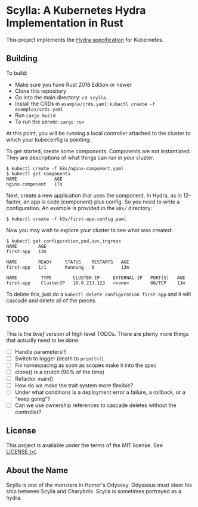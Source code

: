 # Scylla: A Kubernetes Hydra Implementation in Rust

This project implements the [Hydra specification](https://github.com/microsoft/hydra-spec) for Kubernetes.

## Building

To build:

- Make sure you have Rust 2018 Edition or newer
- Clone this repository
- Go into the main directory: `cd scylla`
- Install the CRDs in `example/crds.yaml`: `kubectl create -f examples/crds.yaml`
- Run `cargo build`
- To run the server: `cargo run`

At this point, you will be running a local controller attached to the cluster to which your kubeconfig is pointing.

To get started, create some _components_. Components are not instantiated. They are descriptions of what things can run in your cluster.

```console
$ kubectl create -f k8s/nginx-component.yaml
$ kubectl get components
NAME              AGE
nginx-component   17s
```

Next, create a new application that uses the component. In Hydra, as in 12-factor, an app is code (component) plus config. So you need to write a configuration. An example is provided in the `k8s/` directory:

```console
$ kubectl create -f k8s/first-app-config.yaml
```

Now you may wish to explore your cluster to see what was created:

```console
$ kubectl get configuration,pod,svc,ingress
NAME        AGE
first-app   13m

NAME        READY     STATUS    RESTARTS   AGE
first-app   1/1       Running   0          13m

NAME         TYPE        CLUSTER-IP     EXTERNAL-IP   PORT(S)   AGE
first-app    ClusterIP   10.0.213.123   <none>        80/TCP    13m
```

To delete this, just do a `kubectl delete configuration first-app` and it will cascade and delete all of the pieces.

## TODO

This is the _brief_ version of high level TODOs. There are plenty more things that actually need to be done.

- [ ] Handle parameters!!!
- [ ] Switch to logger (death to `println!`)
- [ ] Fix namespacing as soon as scopes make it into the spec
- [ ] clone() is a crutch (90% of the time)
- [ ] Refactor main()
- [ ] How do we make the trait system more flexible?
- [ ] Under what conditions is a deployment error a failure, a rollback, or a "keep going"?
- [ ] Can we use ownership references to cascade deletes without the controller?

## License

This project is available under the terms of the MIT license. See [LICENSE.txt](LICENSE.txt).

## About the Name

Scylla is one of the monsters in Homer's Odyssey. Odysseus must steer his ship between Scylla and Charybdis. Scylla is sometimes portrayed as a hydra.